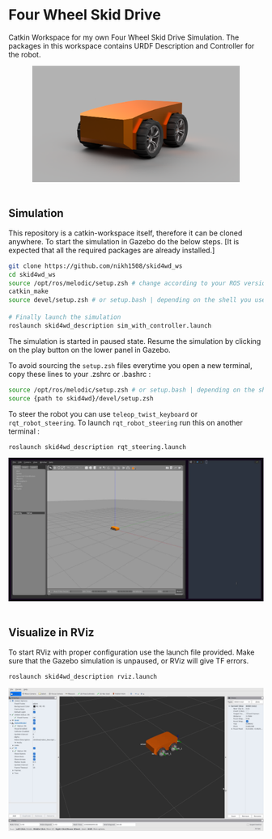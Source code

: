 # Four Wheel Skid Drive

Catkin Workspace for my own Four Wheel Skid Drive Simulation.
The packages in this workspace contains URDF Description and Controller for the robot.

<center><img src="images/render1.png" alt="Rendered Image" style="zoom: 40%;" /></center>

</br>



## Simulation

This repository is a catkin-workspace itself, therefore it can be cloned anywhere. To start the simulation in Gazebo do the below steps. [It is expected that all the required packages are already installed.]



```bash
git clone https://github.com/nikh1508/skid4wd_ws
cd skid4wd_ws
source /opt/ros/melodic/setup.zsh # change according to your ROS version
catkin_make
source devel/setup.zsh # or setup.bash | depending on the shell you use

# Finally launch the simulation
roslaunch skid4wd_description sim_with_controller.launch
```



The simulation is started in paused state. Resume the simulation by clicking on the play button on the lower panel in Gazebo. 



To avoid sourcing the `setup.zsh` files everytime you open a new terminal, copy these lines to your .zshrc or .bashrc :

```bash
source /opt/ros/melodic/setup.zsh # or setup.bash | depending on the shell you use
source {path to skid4wd}/devel/setup.zsh
```



To steer the robot you can use `teleop_twist_keyboard` or `rqt_robot_steering`. To launch `rqt_robot_steering` run this on another terminal :

```bash
roslaunch skid4wd_description rqt_steering.launch
```



<center><img src="images/gazebo_sim.gif" style="zoom: 60%;"/></center>

</br>



## Visualize in RViz



To start RViz with proper configuration use the launch file provided. Make sure that the Gazebo simulation is unpaused, or RViz will give TF errors.

```bash
roslaunch skid4wd_description rviz.launch
```

 

<center><img src="images/rviz.gif" alt="RViz" style="zoom:60%;" /></center>


